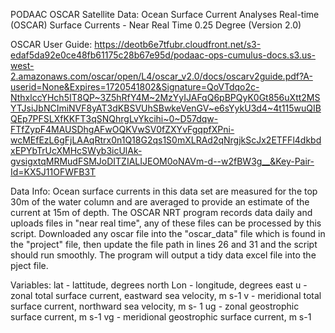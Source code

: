 PODAAC OSCAR Satellite Data:
Ocean Surface Current Analyses Real-time (OSCAR) Surface Currents - Near Real Time 0.25 Degree (Version 2.0)

OSCAR User Guide:
https://deotb6e7tfubr.cloudfront.net/s3-edaf5da92e0ce48fb61175c28b67e95d/podaac-ops-cumulus-docs.s3.us-west-2.amazonaws.com/oscar/open/L4/oscar_v2.0/docs/oscarv2guide.pdf?A-userid=None&Expires=1720541802&Signature=QoVTdqo2c-NthxlccYHch5IT8QP~3Z5hRfY4M~2MzYyIJAFqQ6pBPQyK0Gt856uXtt2MSYTJsiJbNCImiNVF8yAT3dKBSVUhSBwkeVenGV~e6sYykU3d4~4t115wuQIBQEp7PFSLXfKKFT3qSNQhrgLvYkcihi~0~D57dqw-FTfZypF4MAUSDhgAFwOQKVwSV0fZXYvFgqpfXPni-wcMEfEzL6gFjLAAqRtrx0n1Q18G2qs1S0mXLRAd2qNrgjkScJx2ETFFl4dkbdxEPYbTrUcXMHcSWyb3icUlAk-gvsigxtqMRMudFSMJoDITZIALIJEOM0oNAVm-d--w2fBW3g__&Key-Pair-Id=KX5J11OFWFB3T

Data Info:
Ocean surface currents in this data set are measured for the top 30m of the water column and are averaged to provide an estimate of the current at 15m of depth. The OSCAR NRT program records data daily and uploads files in "near real time", any of these files can be processed by this script. Downloaded any oscar file into the "oscar_data" file which is found in the "project" file, then update the file path in lines 26 and 31 and the script should run smoothly. The program will output a tidy data excel file into the pject file.

Variables:
lat - lattitude, degrees north
Lon - longitude, degrees east
u   - zonal total surface current, eastward sea velocity, m s-1
v   - meridional total surface current, northward sea velocity, m s- 1
ug  - zonal geostrophic surface current, m s-1
vg  - meridional geostrophic surface current, m s-1
